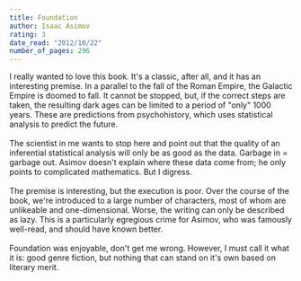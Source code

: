 ```yaml
---
title: Foundation
author: Isaac Asimov
rating: 3
date_read: "2012/10/22"
number_of_pages: 296
---
```


I really wanted to love this book. It's a classic, after all, and it has an interesting premise. In a parallel to the fall of the Roman Empire, the Galactic Empire is doomed to fall. It cannot be stopped, but, if the correct steps are taken, the resulting dark ages can be limited to a period of "only" 1000 years. These are predictions from psychohistory, which uses statistical analysis to predict the future.<br/><br/>The scientist in me wants to stop here and point out that the quality of an inferential statistical analysis will only be as good as the data. Garbage in = garbage out. Asimov doesn't explain where these data come from; he only points to complicated mathematics. But I digress.<br/><br/>The premise is interesting, but the execution is poor. Over the course of the book, we're introduced to a large number of characters, most of whom are unlikeable and one-dimensional. Worse, the writing can only be described as lazy. This is a particularly egregious crime for Asimov, who was famously well-read, and should have known better.<br/><br/>Foundation was enjoyable, don't get me wrong. However, I must call it what it is: good genre fiction, but nothing that can stand on it's own based on literary merit. 